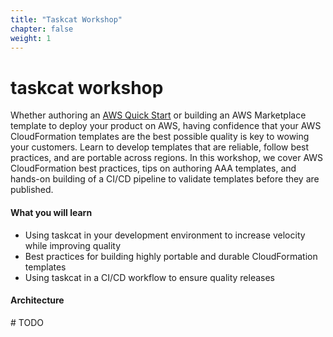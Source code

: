 ```yaml
---
title: "Taskcat Workshop"
chapter: false
weight: 1
---
```


# taskcat workshop

Whether authoring an [AWS Quick Start](https://aws.amazon.com/quickstart/) or building an AWS Marketplace template to deploy 
your product on AWS, having confidence that your AWS CloudFormation templates are the 
best possible quality is key to wowing your customers. Learn to develop templates that 
are reliable, follow best practices, and are portable across regions. In this workshop, we cover 
AWS CloudFormation best practices, tips on authoring AAA templates, and hands-on 
building of a CI/CD pipeline to validate templates before they are published.

#### What you will learn

- Using taskcat in your development environment to increase velocity while improving 
quality
- Best practices for building highly portable and durable CloudFormation templates
- Using taskcat in a CI/CD workflow to ensure quality releases

#### Architecture

 \# TODO
